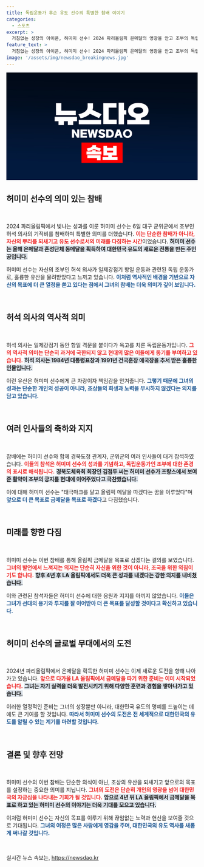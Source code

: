 ```yaml
---
title: 독립운동가 후손 유도 선수의 특별한 참배 이야기
categories:
  - 스포츠
excerpt: >
  거침없는 성장의 아이콘, 허미미 선수! 2024 파리올림픽 은메달의 영광을 안고 조부의 독립 정신을 기리며, 금메달 다짐. 과연 그녀의 다음 도전은? 클릭해서 응원해보세요!
feature_text: >
  거침없는 성장의 아이콘, 허미미 선수! 2024 파리올림픽 은메달의 영광을 안고 조부의 독립 정신을 기리며, 금메달 다짐. 과연 그녀의 다음 도전은? 클릭해서 응원해보세요!
image: '/assets/img/newsdao_breakingnews.jpg'
---
```


<p><img src="/assets/img/newsdao_breakingnews.jpg" alt="implanttips 속보" /></p>

<h2 data-ke-size="size26">허미미 선수의 의미 있는 참배</h2>

<p data-ke-size="size16">&nbsp;</p>

<p>2024 파리올림픽에서 빛나는 성과를 이룬 허미미 선수는 6일 대구 군위군에서 조부인 허석 의사의 기적비를 참배하며 특별한 의미를 더했습니다. <b><span style="color: #ee2323;">이는 단순한 참배가 아니라, 자신의 뿌리를 되새기고 유도 선수로서의 미래를 다짐하는 시간</span></b>이었습니다. <b><span style="background-color: #21538527;">허미미 선수는 올해 은메달과 혼성단체 동메달을 획득하여 대한민국 유도의 새로운 전통을 만든 주인공입니다.</span></b> </p>

<p>허미미 선수는 자신의 조부인 허석 의사가 일제강점기 항일 운동과 관련된 독립 운동가로, 훌륭한 유산을 물려받았다고 느끼고 있습니다. <b><span style="color: #1a5490;">이처럼 역사적인 배경을 기반으로 자신의 목표에 더 큰 열정을 쏟고 있다는 점에서 그녀의 참배는 더욱 의미가 깊어 보입니다.</span></b></p>

<p data-ke-size="size16">&nbsp;</p>

<h2 data-ke-size="size26">허석 의사의 역사적 의미</h2>

<p data-ke-size="size16">&nbsp;</p>

<p>허석 의사는 일제강점기 동안 항일 격문을 붙이다가 옥고를 치른 독립운동가입니다. <b><span style="color: #ee2323;">그의 역사적 의미는 단순히 과거에 국한되지 않고 현대의 많은 이들에게 동기를 부여하고 있습니다.</span></b> <b><span style="background-color: #21538527;">허석 의사는 1984년 대통령표창과 1991년 건국훈장 애국장을 추서 받은 훌륭한 인물입니다.</span></b> </p>

<p>이런 유산은 허미미 선수에게 큰 자랑이자 책임감을 안겨줍니다. <b><span style="color: #1a5490;">그렇기 때문에 그녀의 성과는 단순한 개인의 성공이 아니라, 조상들의 희생과 노력을 무시하지 않겠다는 의지를 담고 있습니다.</span></b></p>

<p data-ke-size="size16">&nbsp;</p>

<h2 data-ke-size="size26">여러 인사들의 축하와 지지</h2>

<p data-ke-size="size16">&nbsp;</p>

<p>참배에는 허미미 선수와 함께 경북도청 관계자, 군위군의 여러 인사들이 대거 참석하였습니다. <b><span style="color: #ee2323;">이들의 참석은 허미미 선수의 성과를 기념하고, 독립운동가인 조부에 대한 존경의 표시로 해석됩니다.</span></b> <b><span style="background-color: #21538527;">경북도체육회 회장인 김점두 씨는 허미미 선수가 프랑스에서 보여준 활약이 조부의 긍지를 현대에 이어주었다고 극찬했습니다.</span></b></p>

<p>이에 대해 허미미 선수는 "태극마크를 달고 올림픽 메달을 따겠다는 꿈을 이루었다"며 <b><span style="color: #1a5490;">앞으로 더 큰 목표로 금메달을 목표로 하겠다</span></b>고 다짐했습니다.</p>

<p data-ke-size="size16">&nbsp;</p>

<h2 data-ke-size="size26">미래를 향한 다짐</h2>

<p data-ke-size="size16">&nbsp;</p>

<p>허미미 선수는 이번 참배를 통해 올림픽 금메달을 목표로 삼겠다는 결의를 보였습니다. <b><span style="color: #ee2323;">그녀의 발언에서 느껴지는 의지는 단순히 자신을 위한 것이 아니라, 조국을 위한 외침이기도 합니다.</span></b> <b><span style="background-color: #21538527;">향후 4년 후 LA 올림픽에서도 더욱 큰 성과를 내겠다는 강한 의지를 내비쳤습니다.</span></b> </p>

<p>이와 관련된 참석자들은 허미미 선수에 대한 응원과 지지를 아끼지 않았습니다. <b><span style="color: #1a5490;">이들은 그녀가 선대의 용기와 투지를 잘 이어받아 더 큰 목표를 달성할 것이다고 확신하고 있습니다.</span></b></p>

<p data-ke-size="size16">&nbsp;</p>

<h2 data-ke-size="size26">허미미 선수의 글로벌 무대에서의 도전</h2>

<p data-ke-size="size16">&nbsp;</p>

<p>2024년 파리올림픽에서 은메달을 획득한 허미미 선수는 이제 새로운 도전을 향해 나아가고 있습니다. <b><span style="color: #ee2323;">앞으로 다가올 LA 올림픽에서 금메달을 따기 위한 준비는 이미 시작되었습니다.</span></b> <b><span style="background-color: #21538527;">그녀는 자기 실력을 더욱 발전시키기 위해 다양한 훈련과 경험을 쌓아나가고 있습니다.</span></b></p>

<p>이러한 열정적인 준비는 그녀의 성장뿐만 아니라, 대한민국 유도의 명예를 드높이는 데에도 큰 기여를 할 것입니다. <b><span style="color: #1a5490;">따라서 허미미 선수의 도전은 전 세계적으로 대한민국의 유도를 알릴 수 있는 계기를 마련할 것입니다.</span></b></p>

<p data-ke-size="size16">&nbsp;</p>

<h2 data-ke-size="size26">결론 및 향후 전망</h2>

<p data-ke-size="size16">&nbsp;</p>

<p>허미미 선수의 이번 참배는 단순한 의식이 아닌, 조상의 유산을 되새기고 앞으로의 목표를 설정하는 중요한 의미를 지닙니다. <b><span style="color: #ee2323;">그녀의 도전은 단순히 개인의 영광을 넘어 대한민국의 자긍심을 나타내는 기회가 될 것입니다.</span></b> <b><span style="background-color: #21538527;">앞으로 4년 뒤 LA 올림픽에서 금메달을 목표로 하고 있는 허미미 선수의 이야기는 더욱 기대를 모으고 있습니다.</span></b> </p>

<p>이처럼 허미미 선수는 자신의 목표를 이루기 위해 끊임없는 노력과 헌신을 보여줄 것으로 기대됩니다. <b><span style="color: #1a5490;">그녀의 여정은 많은 사람에게 영감을 주며, 대한민국의 유도 역사를 새롭게 써나갈 것입니다.</span></b> </p>

<p data-ke-size="size16">&nbsp;</p>
실시간 뉴스 속보는, <a href="https://newsdao.kr" rel="dofollow">https://newsdao.kr</a>


